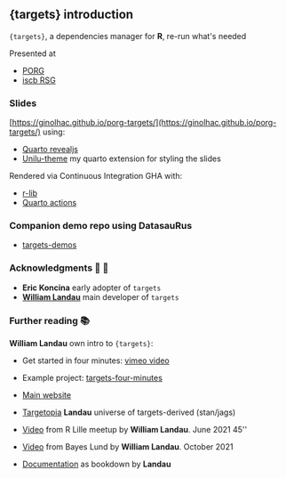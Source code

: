## {targets} introduction

`{targets}`, a dependencies manager for **R**, re-run what's needed

Presented at 

- [PORG](https://porg.digitaltwin.lu/)
- [iscb RSG](https://www.uni.lu/life-en/social-life/student-associations-clubs/rsg/)



### Slides

[https://ginolhac.github.io/porg-targets/](https://ginolhac.github.io/porg-targets/) using:

- [Quarto revealjs](https://quarto.org/docs/presentations/revealjs/)
- [Unilu-theme](https://github.com/ginolhac/unilu-theme) my quarto extension for styling the slides

Rendered via Continuous Integration GHA with:

- [r-lib](https://github.com/r-lib/actions)
- [Quarto actions](https://github.com/quarto-dev/quarto-actions)


### Companion demo repo using DatasauRus

- [targets-demos](https://github.com/ginolhac/targets-demos)

### Acknowledgments  🙏 👏

- **Eric Koncina** early adopter of `targets`
- [**William Landau**](https://github.com/wlandau) main developer of `targets`


### Further reading 📚

**William Landau** own intro to `{targets}`:

- Get started in four minutes: [vimeo video](https://vimeo.com/700982360)
- Example project: [targets-four-minutes](https://github.com/wlandau/targets-four-minutes)

- [Main website](https://docs.ropensci.org/targets/)
- [Targetopia](https://wlandau.github.io/targetopia/packages.html) **Landau** universe of targets-derived (stan/jags)
- [Video](https://www.youtube.com/watch?v=FODSavXGjYg) from R Lille meetup by **William Landau**. June 2021 45''
- [Video](https://www.youtube.com/watch?v=odcBA4ETLn8) from Bayes Lund by **William Landau**. October 2021
- [Documentation](https://books.ropensci.org/targets/) as bookdown by **Landau**
